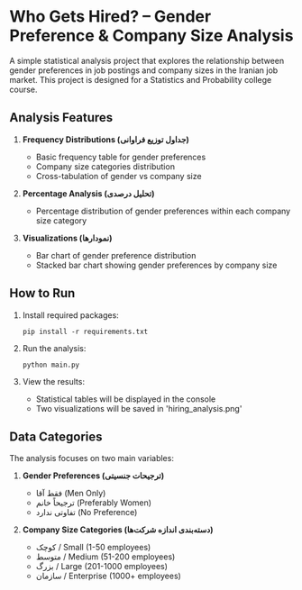 # Who Gets Hired? – Gender Preference & Company Size Analysis

A simple statistical analysis project that explores the relationship between gender preferences in job postings and company sizes in the Iranian job market. This project is designed for a Statistics and Probability college course.

## Analysis Features

1. **Frequency Distributions (جداول توزیع فراوانی)**
   - Basic frequency table for gender preferences
   - Company size categories distribution
   - Cross-tabulation of gender vs company size

2. **Percentage Analysis (تحلیل درصدی)**
   - Percentage distribution of gender preferences within each company size category

3. **Visualizations (نمودارها)**
   - Bar chart of gender preference distribution
   - Stacked bar chart showing gender preferences by company size

## How to Run

1. Install required packages:
   ```
   pip install -r requirements.txt
   ```

2. Run the analysis:
   ```
   python main.py
   ```

3. View the results:
   - Statistical tables will be displayed in the console
   - Two visualizations will be saved in 'hiring_analysis.png'

## Data Categories

The analysis focuses on two main variables:
1. **Gender Preferences (ترجیحات جنسیتی)**
   - فقط آقا (Men Only)
   - ترجیحاً خانم (Preferably Women)
   - تفاوتی ندارد (No Preference)

2. **Company Size Categories (دسته‌بندی اندازه شرکت‌ها)**
   - کوچک / Small (1-50 employees)
   - متوسط / Medium (51-200 employees)
   - بزرگ / Large (201-1000 employees)
   - سازمان / Enterprise (1000+ employees) 
